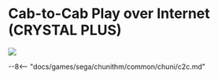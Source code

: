 # Cab-to-Cab Play over Internet (CRYSTAL PLUS)
<img class="header-logo" src="/img/sega/chunithm/crystalplus/logo.webp">

--8<-- "docs/games/sega/chunithm/common/chuni/c2c.md"
